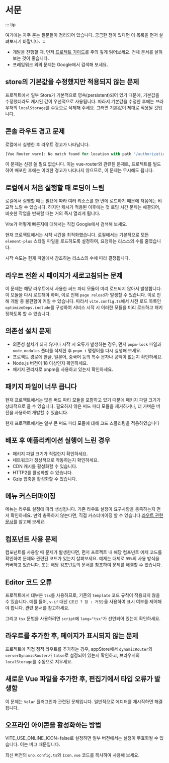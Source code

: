 # 서문

::: tip 

여기에는 자주 묻는 질문들이 정리되어 있습니다. 궁금한 점이 있다면 이 목록을 먼저 살펴보시기 바랍니다.
:::



- 개발을 진행할 때, 먼저 [프로젝트 가이드](https://web2-solution.github.io/web2-vue-framework-doc/guide/introduction.html)를 주의 깊게 읽어보세요. 전체 문서를 살펴보는 것이 좋습니다. 
- 프레임워크 외의 문제는 Google에서 검색해 보세요.

## store의 기본값을 수정했지만 적용되지 않는 문제
프로젝트에서 일부 Store가 기본적으로 영속(persistent)되어 있기 때문에, 기본값을 수정했더라도 캐시된 값이 우선적으로 사용됩니다. 따라서 기본값을 수정한 후에는 브라우저의 `localStorage`를 수동으로 삭제해 주세요. 그러면 기본값이 제대로 적용될 것입니다.

## 콘솔 라우트 경고 문제

로컬에서 실행한 후 라우트 경고가 나타납니다.

``` js
[Vue Router warn]: No match found for location with path "/authorization/menu"
```

이 문제는 신경 쓸 필요 없습니다. 이는 vue-router와 관련된 문제로, 프로젝트를 빌드하여 배포한 후에는 이러한 경고가 나타나지 않으므로, 이 문제는 무시해도 됩니다.

## 로컬에서 처음 실행할 때 로딩이 느림

로컬에서 실행할 때는 필요에 따라 여러 리소스를 한 번에 로드하기 때문에 처음에는 비교적 느릴 수 있습니다. 하지만 캐시가 적용된 이후에는 첫 로딩 시간 문제는 해결되어, 비슷한 작업을 반복할 때는 거의 즉시 열리게 됩니다.

Vite가 어떻게 빠른지에 대해서는 직접 Google에서 검색해 보세요.

현재 프로젝트에서는 시작 시간을 최적화했습니다. 로컬에서는 기본적으로 모든 `element-plus` 스타일 파일을 로드하도록 설정하여, 
요청하는 리소스의 수를 줄였습니다.

시작 속도는 현재 파일에서 참조하는 리소스의 수에 따라 결정됩니다.

## 라우트 전환 시 페이지가 새로고침되는 문제

이 문제는 해당 라우트에서 사용한 써드 파티 모듈이 미리 로드되지 않아서 발생합니다. 이 모듈을 다시 로드해야 하며, 이로 인해 `page reload`가 발생할 수 있습니다. 이로 인해 개발 중 불편함이 커질 수 있습니다. 따라서 `vite.config.ts`에서 사전 로드 목록인 `optimizeDeps.include`를 구성하여 서비스 시작 시 이러한 모듈을 미리 로드하고 패키징하도록 할 수 있습니다.

## 의존성 설치 문제

- 의존성 설치가 되지 않거나 시작 시 오류가 발생하는 경우, 먼저 `pnpm-lock`  파일과 `node_modules` 폴더를 삭제한 후 `pnpm i` 명령어를 다시 실행해 보세요.
- 프로젝트 경로에 한글, 일본어, 중국어 등의 특수 문자나 공백이 없는지 확인하세요.
- Node.js 버전이 18 이상인지 확인하세요.
- 패키지 관리자로 pnpm을 사용하고 있는지 확인하세요.

## 패키지 파일이 너무 큽니다

현재 프로젝트에서는 많은 써드 파티 모듈을 포함하고 있기 때문에 패키지 파일 크기가 상대적으로 클 수 있습니다. 필요하지 않은 써드 파티 모듈을 제거하거나, 더 가벼운 버전을 사용하여 개발할 수 있습니다.

현재 프로젝트에서는 일부 큰 써드 파티 모듈에 대해 코드 스플리팅을 적용하였습니다

## 배포 후 애플리케이션 실행이 느린 경우

- 패키지 파일 크기가 적절한지 확인하세요.
- 네트워크가 정상적으로 작동하는지 확인하세요.
- CDN 캐시를 활성화할 수 있습니다.
- HTTP2를 활성화할 수 있습니다.
- Gzip 압축을 활성화할 수 있습니다.

## 메뉴 커스터마이징

메뉴는 라우트 설정에 따라 생성됩니다. 기존 라우트 설정이 요구사항을 충족하는지 먼저 확인하세요. 만약 충족하지 않는다면, 직접 커스터마이징 할 수 있습니다.[라우트 관련 문서](https://web2-solution.github.io/web2-vue-framework-doc/guide/router.html)를 참고해 보세요.

## 컴포넌트 사용 문제

컴포넌트를 사용할 때 문제가 발생한다면, 먼저 프로젝트 내 해당 컴포넌트 예제 코드를 확인하여 문제와 관련된 코드가 있는지 살펴보세요. 예제는 대체로 `95%`의 사용 방식을 커버하고 있습니다. 또는 해당 컴포넌트의 문서를 참조하여 문제를 해결할 수 있습니다.

## Editor 코드 오류

프로젝트에서 대부분 `tsx`를 사용하므로, 기존의 `template` 코드 규칙이 적용되지 않을 수 있습니다. 예를 들어, `v-if` 대신 `{조건 ? 참 : 거짓}`을 사용하여 표시 여부를 제어해야 합니다. 관련 문서를 참고하세요.

그리고 `tsx` 문법을 사용하려면 `script`에 `lang="tsx"`가 선언되어 있는지 확인하세요.

## 라우트를 추가한 후, 페이지가 표시되지 않는 문제

프로젝트에 직접 정적 라우트를 추가하는 경우, appStore에서 `dynamicRouter`와 `serverDynamicRouter`가 `false`로 설정되어 있는지 확인하고, 브라우저의 `localStorage`를 수동으로 지우세요.

## 새로운 Vue 파일을 추가한 후, 편집기에서 타입 오류가 발생함

이 문제는 `Volar` 플러그인과 관련된 문제입니다. 일반적으로 에디터를 재시작하면 해결됩니다.

## 오프라인 아이콘을 활성화하는 방법

VITE_USE_ONLINE_ICON=false로 설정하면 일부 버전에서는 설정이 무효화될 수 있습니다. 이는 버그 때문입니다. 

최신 버전의 `uno.config.ts`와 `Icon.vue` 코드를 복사하여 사용해 보세요.
